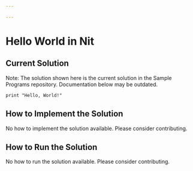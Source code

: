 ```yaml
---

---
```


# Hello World in Nit

## Current Solution

Note: The solution shown here is the current solution in the Sample Programs repository. Documentation below may be outdated.

```Nit
print "Hello, World!"

```

## How to Implement the Solution

No how to implement the solution available. Please consider contributing.

## How to Run the Solution

No how to run the solution available. Please consider contributing.